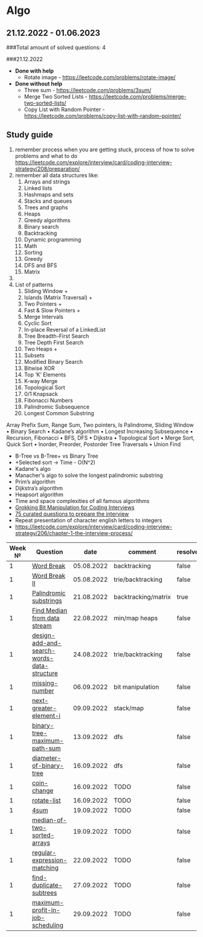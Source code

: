 # Algo

## 21.12.2022 - 01.06.2023

###Total amount of solved questions: 4

###21.12.2022
* **Done with help**
  * Rotate image - https://leetcode.com/problems/rotate-image/
* **Done without help**
  * Three sum - https://leetcode.com/problems/3sum/
  * Merge Two Sorted Lists - https://leetcode.com/problems/merge-two-sorted-lists/
  * Copy List with Random Pointer - https://leetcode.com/problems/copy-list-with-random-pointer/

## Study guide
1) remember process when you are getting stuck, process of how to solve problems and what to do https://leetcode.com/explore/interview/card/coding-interview-strategy/208/preparation/
2) remember all data structures like:
   1) Arrays and strings
   2) Linked lists
   3) Hashmaps and sets
   4) Stacks and queues
   5) Trees and graphs
   6) Heaps
   7) Greedy algorithms
   8) Binary search
   9) Backtracking
   10) Dynamic programming
   11) Math
   12) Sorting
   13) Greedy
   14) DFS and BFS
   15) Matrix
3) 
4) List of patterns 
   1) Sliding Window +
   2) Islands (Matrix Traversal) +
   3) Two Pointers +
   4) Fast & Slow Pointers + 
   5) Merge Intervals 
   6) Cyclic Sort 
   7) In-place Reversal of a LinkedList 
   8) Tree Breadth-First Search 
   9) Tree Depth First Search 
   10) Two Heaps +
   11) Subsets 
   12) Modified Binary Search 
   13) Bitwise XOR 
   14) Top ‘K’ Elements 
   15) K-way Merge 
   16) Topological Sort 
   17) 0/1 Knapsack 
   18) Fibonacci Numbers 
   19) Palindromic Subsequence 
   20) Longest Common Substring

Array Prefix Sum, Range Sum, Two pointers, Is Palindrome, Sliding Window
• Binary Search
• Kadane’s algorithm
• Longest Increasing Subsequence
• Recursion, Fibonacci
• BFS, DFS
• Dijkstra
• Topological Sort
• Merge Sort, Quick Sort
• Inorder, Preorder, Postorder Tree Traversals
• Union Find

* B-Tree vs B-Tree+ vs Binary Tree
* +Selected sort -> Time - O(N^2)
* Kadane's algo
* Manacher's algo to solve the longest palindromic substring 
* Prim’s algorithm
* Dijkstra’s algorithm
* Heapsort algorithm
* Time and space complexities of all famous algorithms
* [Grokking Bit Manipulation for Coding Interviews](https://www.educative.io/courses/bit-manipulation)
* [75 curated questions to prepare the interview](https://www.teamblind.com/post/New-Year-Gift---Curated-List-of-Top-75-LeetCode-Questions-to-Save-Your-Time-OaM1orEU)
* Repeat presentation of character english letters to integers
* https://leetcode.com/explore/interview/card/coding-interview-strategy/206/chapter-1-the-interview-process/


| Week № | Question                                                                                                                | date       | comment             | resolved | date |
|--------|-------------------------------------------------------------------------------------------------------------------------|------------|---------------------|----------|------|
| 1      | [Word Break](https://leetcode.com/problems/word-break/)                                                                 | 05.08.2022 | backtracking        | false    | -    |
| 1      | [Word Break II](https://leetcode.com/problems/word-break-ii/)                                                           | 05.08.2022 | trie/backtracking   | false    | -    |
| 1      | [Palindromic substrings](https://leetcode.com/problems/palindromic-substrings/)                                         | 21.08.2022 | backtracking/matrix | true     | 18.09.2022    |
| 1      | [Find Median from data stream](https://leetcode.com/problems/find-median-from-data-stream/submissions/)                 | 22.08.2022 | min/map heaps       | false    | -    |
| 1      | [design-add-and-search-words-data-structure](https://leetcode.com/problems/design-add-and-search-words-data-structure/) | 24.08.2022 | trie/backtracking   | false    | -    |
| 1      | [missing-number](https://leetcode.com/problems/missing-number/)                                                         | 06.09.2022 | bit manipulation    | false    | -    |
| 1      | [next-greater-element-i](https://leetcode.com/problems/next-greater-element-i/)                                         | 09.09.2022 | stack/map           | false    | -    |
| 1      | [binary-tree-maximum-path-sum](https://leetcode.com/problems/binary-tree-maximum-path-sum/)                             | 13.09.2022 | dfs                 | false    | -    |
| 1      | [diameter-of-binary-tree](https://leetcode.com/problems/diameter-of-binary-tree/)                                       | 16.09.2022 | dfs                 | false    | -    |
| 1      | [coin-change](https://leetcode.com/problems/coin-change/)                                                               | 16.09.2022 | TODO                | false    | -    |
| 1      | [rotate-list](https://leetcode.com/problems/rotate-list/)                                                               | 16.09.2022 | TODO                | false    | -    |
| 1      | [4sum](https://leetcode.com/problems/4sum/)                                                                             | 19.09.2022 | TODO                | false    | -    |
| 1      | [median-of-two-sorted-arrays](https://leetcode.com/problems/median-of-two-sorted-arrays/)                               | 19.09.2022 | TODO                | false    | -    |
| 1      | [regular-expression-matching](https://https://leetcode.com/problems/regular-expression-matching/)                       | 22.09.2022 | TODO                | false    | -    |
| 1      | [find-duplicate-subtrees](https://leetcode.com/problems/find-duplicate-subtrees/)                                       | 27.09.2022 | TODO                | false    | -    |
| 1      | [maximum-profit-in-job-scheduling](https://leetcode.com/problems/maximum-profit-in-job-scheduling/)                     | 29.09.2022 | TODO                | false    | -    |